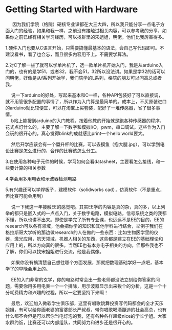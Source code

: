 # Getting Started with Hardware

&ensp; &ensp; 因为我们学院（格院）硬核专业课都在大三大四，所以我只能分享一点电子方面入门的经验，如果和我一样，之前没有接触过相关内容，可以参考我的分享，如果你之前已经有相关学习经历，可以找群里的宋姐姐，明佬，他们比我厉害得多。  

1.硬件入门也要从C语言开始，只需要搞懂最基本的语法，会自己写代码即可。不建议看书，看了也会忘，而且很多内容用不上。不需要学算法。  

2.对C了解一些了就可以学单片机了，选一款单片机开始入门，我是从arduino入门的，也有的是学51，或者32，我不会51，32所以没法讲。如果是学32的话可以问明佬，好像是从f系列开始学，我们院学的L系列，格院的朋友可以问高总或者我。  

&ensp; &ensp;说一下arduino的好处，写起来基本和C一样，各种API包装好了可以直接调，就不用管很多配置的事情了，所以作为入门算是最简单的。成本上，不买原装进口的arduino就比较便宜，可以在淘宝上买套装，配好了一堆传感器，省了很多事情。   
&ensp; &ensp;b站上能搜到arduino的入门教程，按着他教的开始就是跑各种传感器的程序，花式点灯什么的，主要了解一下数字和模拟I/O，pwm，串口调试。这些作为入门会玩的很开心的，真心觉得blink的成就感比print一个hello world要大。  

&ensp; &ensp;然后开学应该会有一个盟升杯的比赛，可以去摸鱼（抱大腿.jpg），可以学到电设比赛是怎么进行的，合作的比赛该怎么分工。  

3.在使用各种电子元件的时候，学习如何会看datasheet，主要看怎么接线，和一些要计算的相关参数   

4.学会用多用电表和示波器检测电路  

5.有兴趣还可以学焊板子，建模软件（solidworks cad），仿真软件（不是重点，但比赛可能会用到）  

&ensp; &ensp;说一下我这一年接触EE的感觉吧。其实EE学的内容是真的杂，真的多，以上列举的都只是嵌入式的一点点入门，关于数字电路，模拟电路，信号系统之类的我都不懂，所以也讲不出来。即使是学完了所有专业课，也远远不是EE的目的，EE的research可以各有领域，他会把你学的知识和其他学科进行结合，举例子我们在格拉斯哥大学听的那边做research的人在做的一些东西：比如生物医学里的仪器，激光应用，航天领域，机器人相关的东西，这些都是建立在EE的基础理论和应用上的，所以方向真的很多。当然EE也有本身电子相关的方向，但那些我也不了解，你们可以找宋姐姐进行交流，他是我偶像。  

&ensp; &ensp;如果你没有搞清楚自己想往哪个方面发展，那就把数理基础学好一点吧，基本学了的早晚会用上的。 
  
&ensp; &ensp;EE的入门非常的玄学，你的电路时常会出一些老师都没法立刻给你答案的问题，需要你用多用电表一个一个排除，用示波器显示出来挨个的分析，这是一个十分耗费精力和兴趣的过程，所以一定要坚持下来啊！  

&ensp; &ensp;最后，欢迎加入微软学生俱乐部，这里有唱歌跳舞投资写代码都会的全才天乐姐姐，有可以给你画老婆的富婆部长严叔叔，带你唱歌喝酒蹦迪的社会高总，也有什么都不会但是可以帮你当电灯泡的我，还有各种各样超级nice的学长学姐。大家水群约饭，比赛还可以内部组队，共同努力和进步还是很开心的。

